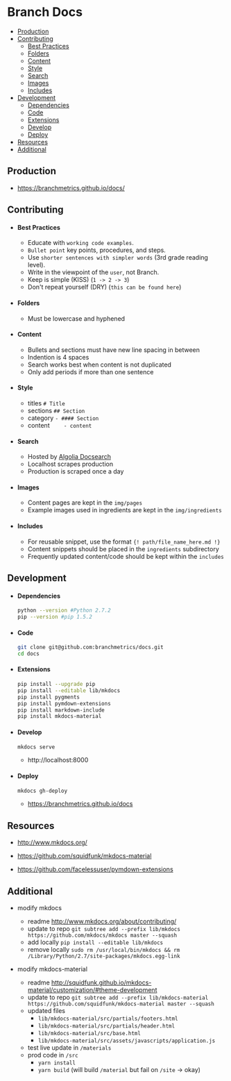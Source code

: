 # Branch Docs

- [Production](#production)
- [Contributing](#contributing)
  - [Best Practices](#best-practices)
  - [Folders](#folders)
  - [Content](#content)
  - [Style](#style)
  - [Search](#search)
  - [Images](#images)
  - [Includes](#includes)
- [Development](#development)
  - [Dependencies](#dependencies)
  - [Code](#code)
  - [Extensions](#extensions)
  - [Develop](#develop)
  - [Deploy](#deploy)
- [Resources](#resources)
- [Additional](#additional)

## Production

- https://branchmetrics.github.io/docs/

## Contributing

- #### Best Practices
    - Educate with `working code examples`.
    - `Bullet point` key points, procedures, and steps.
    - Use `shorter sentences with simpler words` (3rd grade reading level).
    - Write in the viewpoint of the `user`, not Branch.
    - Keep is simple (KISS) (`1 -> 2 -> 3`)
    - Don't repeat yourself (DRY) (`this can be found here`)

- #### Folders
    - Must be lowercase and hyphened

- #### Content
    - Bullets and sections must have new line spacing in between
    - Indention is 4 spaces
    - Search works best when content is not duplicated
    - Only add periods if more than one sentence

- #### Style
    - titles `# Title`
    - sections `## Section` 
    - category `- #### Section` 
    - content `    - content` 

- #### Search
    - Hosted by [Algolia Docsearch](https://community.algolia.com/docsearch/)
    - Localhost scrapes production
    - Production is scraped once a day

- #### Images
    - Content pages are kept in the `img/pages` 
    - Example images used in ingredients are kept in the `img/ingredients` 

- #### Includes
    - For reusable snippet, use the format `{! path/file_name_here.md !}` 
    - Content snippets should be placed in the `ingredients` subdirectory
    - Frequently updated content/code should be kept within the `includes`

## Development

- #### Dependencies

    ```bash
    python --version #Python 2.7.2
    pip --version #pip 1.5.2
    ```

- #### Code

    ```bash
    git clone git@github.com:branchmetrics/docs.git
    cd docs
    ```

- #### Extensions

    ```bash
    pip install --upgrade pip
    pip install --editable lib/mkdocs
    pip install pygments
    pip install pymdown-extensions
    pip install markdown-include
    pip install mkdocs-material
    ```

- #### Develop

    ```bash
    mkdocs serve
    ```

    - http://localhost:8000

- #### Deploy

    ```bash
    mkdocs gh-deploy
    ```

    - https://branchmetrics.github.io/docs


## Resources

- http://www.mkdocs.org/

- https://github.com/squidfunk/mkdocs-material

- https://github.com/facelessuser/pymdown-extensions


## Additional

- modify mkdocs
    - readme http://www.mkdocs.org/about/contributing/
    - update to repo `git subtree add --prefix lib/mkdocs https://github.com/mkdocs/mkdocs master --squash`
    - add locally `pip install --editable lib/mkdocs`
    - remove locally `sudo rm /usr/local/bin/mkdocs && rm /Library/Python/2.7/site-packages/mkdocs.egg-link`

- modify mkdocs-material
    - readme http://squidfunk.github.io/mkdocs-material/customization/#theme-development
    - update to repo `git subtree add --prefix lib/mkdocs-material https://github.com/squidfunk/mkdocs-material master --squash`
    - updated files
        - `lib/mkdocs-material/src/partials/footers.html`
        - `lib/mkdocs-material/src/partials/header.html`
        - `lib/mkdocs-material/src/base.html`
        - `lib/mkdocs-material/src/assets/javascripts/application.js`
    - test live update in `/materials` 
    - prod code in `/src`
        - `yarn install` 
        - `yarn build` (will build `/material` but fail on `/site` -> okay)
